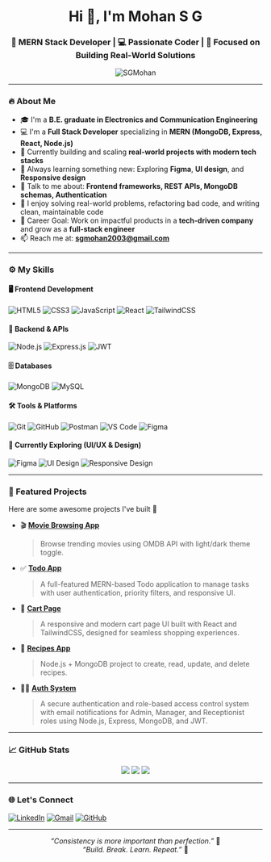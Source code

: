 <h1 align="center">Hi 👋, I'm Mohan S G</h1>
<h3 align="center">🚀 MERN Stack Developer | 💻 Passionate Coder | 🎯 Focused on Building Real-World Solutions</h3>

<p align="center">
  <img src="https://komarev.com/ghpvc/?username=SGMohan&label=Profile%20views&color=0e75b6&style=flat" alt="SGMohan" />
</p>

---

### 🔥 About Me

- 🎓 I'm a **B.E. graduate in Electronics and Communication Engineering**
- 💻 I'm a **Full Stack Developer** specializing in **MERN (MongoDB, Express, React, Node.js)**
- 🔭 Currently building and scaling **real-world projects with modern tech stacks**
- 🧠 Always learning something new: Exploring **Figma**, **UI design**, and **Responsive design**
- 💬 Talk to me about: **Frontend frameworks, REST APIs, MongoDB schemas, Authentication**
- 🧩 I enjoy solving real-world problems, refactoring bad code, and writing clean, maintainable code
- 🚀 Career Goal: Work on impactful products in a **tech-driven company** and grow as a **full-stack engineer**
- 📫 Reach me at: **sgmohan2003@gmail.com**

---

### ⚙️ My Skills

#### 🖥️ Frontend Development
![HTML5](https://img.shields.io/badge/-HTML5-E34F26?style=flat-square&logo=html5&logoColor=white)
![CSS3](https://img.shields.io/badge/-CSS3-1572B6?style=flat-square&logo=css3)
![JavaScript](https://img.shields.io/badge/-JavaScript-F7DF1E?style=flat-square&logo=javascript&logoColor=black)
![React](https://img.shields.io/badge/-React-61DAFB?style=flat-square&logo=react&logoColor=black)
![TailwindCSS](https://img.shields.io/badge/-TailwindCSS-06B6D4?style=flat-square&logo=tailwind-css)

#### 🧠 Backend & APIs
![Node.js](https://img.shields.io/badge/-Node.js-339933?style=flat-square&logo=node.js&logoColor=white)
![Express.js](https://img.shields.io/badge/-Express.js-black?style=flat-square&logo=express)
![JWT](https://img.shields.io/badge/-JWT-black?style=flat-square&logo=JSON%20web%20tokens)

#### 🗄️ Databases
![MongoDB](https://img.shields.io/badge/-MongoDB-47A248?style=flat-square&logo=mongodb&logoColor=white)
![MySQL](https://img.shields.io/badge/-MySQL-00758F?style=flat-square&logo=mysql&logoColor=white)

#### 🛠️ Tools & Platforms
![Git](https://img.shields.io/badge/-Git-F05032?style=flat-square&logo=git&logoColor=white)
![GitHub](https://img.shields.io/badge/-GitHub-181717?style=flat-square&logo=github)
![Postman](https://img.shields.io/badge/-Postman-FF6C37?style=flat-square&logo=postman&logoColor=white)
![VS Code](https://img.shields.io/badge/-VSCode-007ACC?style=flat-square&logo=visual-studio-code)
![Figma](https://img.shields.io/badge/-Figma-F24E1E?style=flat-square&logo=figma&logoColor=white)

#### 🎨 Currently Exploring (UI/UX & Design)
![Figma](https://img.shields.io/badge/-Figma-F24E1E?style=flat-square&logo=figma&logoColor=white)
![UI Design](https://img.shields.io/badge/-UI%2FUX%20Design-0e76a8?style=flat-square&logo=adobe&logoColor=white)
![Responsive Design](https://img.shields.io/badge/-Responsive%20Design-228B22?style=flat-square)

---

### 📌 Featured Projects

Here are some awesome projects I've built 💯

- 🎬 [**Movie Browsing App**](https://github.com/SGMohan/Movie-App.git)  
  > Browse trending movies using OMDB API with light/dark theme toggle.

- ✅ [**Todo App**](https://github.com/SGMohan/Todo-App.git)  
  > A full-featured MERN-based Todo application to manage tasks with user authentication, priority filters, and responsive UI.

- 🛒 [**Cart Page**](https://github.com/SGMohan/Cart-Page.git)  
  > A responsive and modern cart page UI built with React and TailwindCSS, designed for seamless shopping experiences.

- 🍳 [**Recipes App**](https://github.com/SGMohan/Recipes_App.git)  
  > Node.js + MongoDB project to create, read, update, and delete recipes.

- 🧑‍💼 [**Auth System**](https://github.com/SGMohan/Auth_System.git)  
  > A secure authentication and role-based access control system with email notifications for Admin, Manager, and Receptionist roles using Node.js, Express, MongoDB, and JWT.


---

### 📈 GitHub Stats

<p align="center">
  <img src="https://github-readme-stats.vercel.app/api?username=SGMohan&show_icons=true&theme=radical" />
  <img src="https://github-readme-stats.vercel.app/api/top-langs/?username=SGMohan&layout=compact&theme=radical" />
  <img src="https://github-readme-streak-stats.herokuapp.com/?user=SGMohan&theme=radical" />
</p>

---

### 🌐 Let's Connect

[![LinkedIn](https://img.shields.io/badge/-LinkedIn-blue?style=flat-square&logo=Linkedin&logoColor=white)](https://www.linkedin.com/in/mohan-s-g-70a182310)
[![Gmail](https://img.shields.io/badge/-Gmail-red?style=flat-square&logo=Gmail&logoColor=white)](mailto:sgmohan2003@gmail.com)
[![GitHub](https://img.shields.io/badge/-GitHub-181717?style=flat-square&logo=GitHub&logoColor=white)](https://github.com/SGMohan)

---

<p align="center">
  <i>“Consistency is more important than perfection.”</i> 💯<br/>
  <i>“Build. Break. Learn. Repeat.”</i> 🔁
</p>
